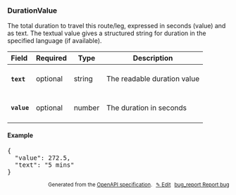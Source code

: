 <!--- This is a generated file, do not edit! -->
<!--- [START woosmap_http_schema_woosmap-platform-api-reference_durationvalue] -->
<h3 class="schema-object" id="Woosmap Platform API Reference_DurationValue">DurationValue</h3>

The total duration to travel this route/leg, expressed in seconds (value) and as text. The textual value gives a structured string for duration in the specified language (if available).

| Field                                                                                            | Required | Type   | Description                                                                       |
| :----------------------------------------------------------------------------------------------- | -------- | ------ | --------------------------------------------------------------------------------- |
| <h4 id="DurationValue-text" class="add-link schema-object-property-key"><code>text</code></h4>   | optional | string | <div class="nonref-property-description"><p>The readable duration value</p></div> |
| <h4 id="DurationValue-value" class="add-link schema-object-property-key"><code>value</code></h4> | optional | number | <div class="nonref-property-description"><p>The duration in seconds</p></div>     |

<h4 class="schema-object-example" id="Woosmap Platform API Reference_DurationValue-example">Example</h4>

<pre class="notranslate lang-json prettyprint">{
  "value": 272.5,
  "text": "5 mins"
}</pre>

<p style="text-align: right; font-size: smaller;">Generated from the <a data-label="openapi-github" href="https://github.com/woosmap/openapi-specification" title="Woosmap OpenAPI Specification" class="external">OpenAPI specification</a>.
<a data-label="openapi-github-woosmap-http-schema-woosmap-platform-api-reference-durationvalue" data-action="edit" style="margin-left: 5px;" href="https://github.com/woosmap/openapi-specification/blob/main/specification/schemas/Woosmap Platform API Reference_DurationValue.yml" title="Edit on GitHub">✎ Edit</a>
<a data-label="openapi-github-woosmap-http-schema-woosmap-platform-api-reference-durationvalue" data-action="bug" style="margin-left: 5px;" href="https://github.com/woosmap/openapi-specification/issues/new?assignees=&labels=type%3A+bug%2C+triage+me&template=bug_report.md&title=[schemas] Bug - Woosmap Platform API Reference_DurationValue" title="File bug for schemas on GitHub"><span class="material-icons">bug_report</span> Report bug</a>
</p>

<!--- [END woosmap_http_schema_woosmap-platform-api-reference_durationvalue] -->
